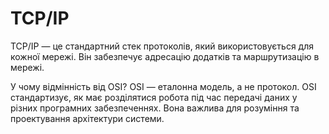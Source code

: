 # TCP/IP

TCP/IP — це стандартний стек протоколів, який використовується для кожної мережі. Він забезпечує адресацію додатків та маршрутизацію в мережі.

У чому відмінність від OSI? OSI — еталонна модель, а не протокол. OSI стандартизує, як має розділятися робота під час передачі даних у різних програмних забезпеченнях. Вона важлива для розуміння та проектування архітектури системи.
